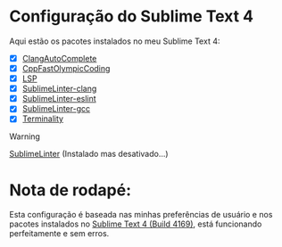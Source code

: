 # Configuração do Sublime Text 4

Aqui estão os pacotes instalados no meu Sublime Text 4:

- [x] [ClangAutoComplete](https://github.com/pl-ca/ClangAutoComplete)
- [x] [CppFastOlympicCoding](https://github.com/Jatana/FastOlympicCoding)
- [x] [LSP](https://lsp.sublimetext.io/)
- [x] [SublimeLinter-clang](https://github.com/SublimeLinter/SublimeLinter-clang)
- [x] [SublimeLinter-eslint](https://github.com/SublimeLinter/SublimeLinter-eslint)
- [x] [SublimeLinter-gcc](https://github.com/SublimeLinter/SublimeLinter-gcc)
- [x] [Terminality](https://github.com/spywhere/Terminality)
> [!WARNING]
> [SublimeLinter](https://www.sublimelinter.com/en/master/) (Instalado mas desativado...)

# Nota de rodapé: 
Esta configuração é baseada nas minhas preferências de usuário e nos pacotes instalados no [Sublime Text 4 (Build 4169)](https://www.sublimetext.com), está funcionando perfeitamente e sem erros.

